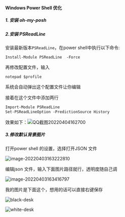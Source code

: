 #### Windows Power Shell 优化

##### 1. 安装 *oh-my-posh*



##### 2.安装 *PSReadLine*

安装最新版本`PSReadLine`，在power shell中执行以下命令:

```shell
Install-Module PSReadLine  -Force
```

再修改配置文件，输入

```she
notepad $profile
```

系统会自动弹出这个配置文件让你编辑

接着在这个文件中添加两行

~~~txt
Import-Module PSReadLine
Set-PSReadLineOption -PredictionSource History
~~~

效果如下：![QQ截图20220404162700](https://picture-bucket-1306212000.cos.ap-nanjing.myqcloud.com/markdown/QQ%E6%88%AA%E5%9B%BE20220404162700.png)

##### 3.修改默认背景图片

打开power shell 的设置，选择打开JSON 文件

![image-20220403163222810](https://picture-bucket-1306212000.cos.ap-nanjing.myqcloud.com/markdown/image-20220403163222810.png)

编辑json 文件，输入下面图片路径就行，透明度随自己调

![image-20220403163416797](https://picture-bucket-1306212000.cos.ap-nanjing.myqcloud.com/markdown/image-20220403163416797.png)

我的图片是下面这个，想用的话可以直接右键保存

![black-desk](https://picture-bucket-1306212000.cos.ap-nanjing.myqcloud.com/markdown/black-desk.webp)

![white-desk](https://picture-bucket-1306212000.cos.ap-nanjing.myqcloud.com/markdown/white-desk.webp)

